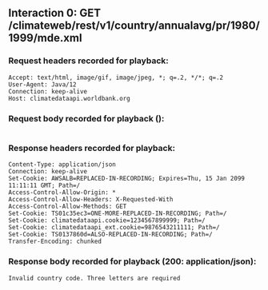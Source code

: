 ## Interaction 0: GET /climateweb/rest/v1/country/annualavg/pr/1980/1999/mde.xml

### Request headers recorded for playback:

```
Accept: text/html, image/gif, image/jpeg, *; q=.2, */*; q=.2
User-Agent: Java/12
Connection: keep-alive
Host: climatedataapi.worldbank.org
```

### Request body recorded for playback ():

```

```

### Response headers recorded for playback:

```
Content-Type: application/json
Connection: keep-alive
Set-Cookie: AWSALB=REPLACED-IN-RECORDING; Expires=Thu, 15 Jan 2099 11:11:11 GMT; Path=/
Access-Control-Allow-Origin: *
Access-Control-Allow-Headers: X-Requested-With
Access-Control-Allow-Methods: GET
Set-Cookie: TS01c35ec3=ONE-MORE-REPLACED-IN-RECORDING; Path=/
Set-Cookie: climatedataapi.cookie=1234567899999; Path=/
Set-Cookie: climatedataapi_ext.cookie=9876543211111; Path=/
Set-Cookie: TS0137860d=ALSO-REPLACED-IN-RECORDING; Path=/
Transfer-Encoding: chunked
```

### Response body recorded for playback (200: application/json):

```
Invalid country code. Three letters are required
```

